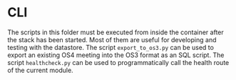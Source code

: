 # CLI

The scripts in this folder must be executed from inside the container after the stack has been
started. Most of them are useful for developing and testing with the datastore. The script
`export_to_os3.py` can be used to export an existing OS4 meeting into the OS3 format as an SQL
script. The script `healthcheck.py` can be used to programmatically call the health route of the
current module.
